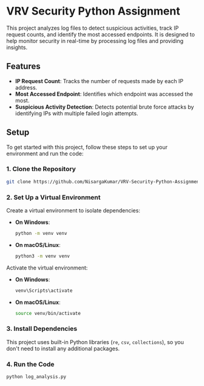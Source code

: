 # VRV Security Python Assignment

This project analyzes log files to detect suspicious activities, track IP request counts, and identify the most accessed endpoints. It is designed to help monitor security in real-time by processing log files and providing insights.

## Features
- **IP Request Count**: Tracks the number of requests made by each IP address.
- **Most Accessed Endpoint**: Identifies which endpoint was accessed the most.
- **Suspicious Activity Detection**: Detects potential brute force attacks by identifying IPs with multiple failed login attempts.

## Setup

To get started with this project, follow these steps to set up your environment and run the code:

### 1. Clone the Repository
```bash
git clone https://github.com/NisargaKumar/VRV-Security-Python-Assignment.git
```

### 2. Set Up a Virtual Environment

Create a virtual environment to isolate dependencies:

- **On Windows**:
  ```bash
  python -m venv venv
  ```

- **On macOS/Linux**:
  ```bash
  python3 -m venv venv
  ```

Activate the virtual environment:

- **On Windows**:
  ```bash
  venv\Scripts\activate
  ```

- **On macOS/Linux**:
  ```bash
  source venv/bin/activate
  ```

### 3. Install Dependencies

This project uses built-in Python libraries (`re`, `csv`, `collections`), so you don't need to install any additional packages.

### 4. Run the Code
```bash
python log_analysis.py
```
